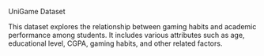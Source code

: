 UniGame Dataset

This dataset explores the relationship between gaming habits and academic performance among students. It includes various attributes such as age, educational level, CGPA, gaming habits, and other related factors.

